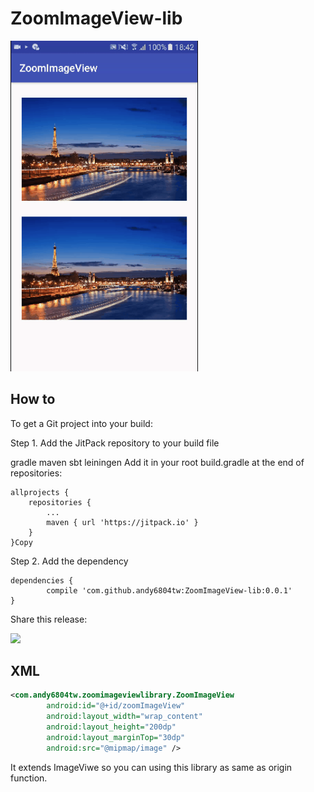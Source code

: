 # ZoomImageView-lib

<img src="Screenshot/20170706_184348.gif" width="300">

## How to

To get a Git project into your build:

Step 1. Add the JitPack repository to your build file

gradle
maven
sbt
leiningen
Add it in your root build.gradle at the end of repositories:

	allprojects {
		repositories {
			...
			maven { url 'https://jitpack.io' }
		}
	}Copy
Step 2. Add the dependency

	dependencies {
	        compile 'com.github.andy6804tw:ZoomImageView-lib:0.0.1'
	}
Share this release:

[![](https://jitpack.io/v/andy6804tw/ZoomImageView-lib.svg)](https://jitpack.io/#andy6804tw/ZoomImageView-lib)


## XML
```XML
<com.andy6804tw.zoomimageviewlibrary.ZoomImageView
        android:id="@+id/zoomImageView"
        android:layout_width="wrap_content"
        android:layout_height="200dp"
        android:layout_marginTop="30dp"
        android:src="@mipmap/image" />
```

It extends ImageViwe so you can using this library as same as origin function.
